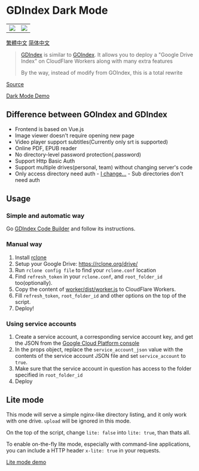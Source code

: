 # GDIndex Dark Mode

<table style="width:100%;">
    <tr>
        <td><img src="http://github.gapchin.workers.dev/darkmode.jpg"></td>
        <td><img src="http://github.gapchin.workers.dev/darkmode_mobile.jpg"></td>
    </tr>
</table>

[繁體中文](README.zhtw.md)
[简体中文](README.zh.md)

> [GDIndex](https://github.com/maple3142/GDIndex) is similar to [GOIndex](https://github.com/donwa/goindex).
> It allows you to deploy a "Google Drive Index" on CloudFlare Workers along with many extra features
>
> By the way, instead of modify from GOIndex, this is a total rewrite

[Source](https://github.com/maple3142/GDIndex)

[Dark Mode Demo](https://github.gapchin.workers.dev/)

## Difference between GOIndex and GDIndex

-   Frontend is based on Vue.js
-   Image viewer doesn't require opening new page
-   Video player support subtitles(Currently only srt is supported)
-   Online PDF, EPUB reader
-   No directory-level password protection(.password)
-   Support Http Basic Auth
-   Support multiple drives(personal, team) without changing server's code
-   Only access directory need auth - [I change...](https://github.com/maple3142/GDIndex/issues/46#issuecomment-608016890) - Sub directories don't need auth

## Usage

### Simple and automatic way

Go [GDIndex Code Builder](https://gdrive.kolahsiah.repl.co/) and follow its instructions.

### Manual way

1. Install [rclone](https://rclone.org/)
2. Setup your Google Drive: https://rclone.org/drive/
3. Run `rclone config file` to find your `rclone.conf` location
4. Find `refresh_token` in your `rclone.conf`, and `root_folder_id` too(optionally).
5. Copy the content of [worker/dist/worker.js](worker/dist/worker.js) to CloudFlare Workers.
6. Fill `refresh_token`, `root_folder_id` and other options on the top of the script.
7. Deploy!

### Using service accounts

1. Create a service account, a corresponding service account key, and get the JSON from the [Google Cloud Platform console](https://cloud.google.com/iam/docs/creating-managing-service-account-keys) 
2. In the props object, replace the `service_account_json` value with the contents of the service account JSON file and set `service_account` to `true`.
3. Make sure that the service account in question has access to the folder specified in `root_folder_id`
4. Deploy

## Lite mode

This mode will serve a simple nginx-like directory listing, and it only work with one drive. `upload` will be ignored in this mode.

On the top of the script, change `lite: false` into `lite: true`, than thats all.

To enable on-the-fly lite mode, especially with command-line applications, you can include a HTTP header `x-lite: true` in your requests.

[Lite mode demo](https://gdindex-demo-lite.maple3142.workers.dev/)

